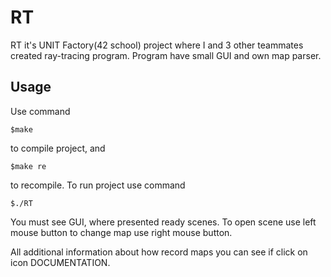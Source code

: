 # RT
RT it's UNIT Factory(42 school) project where I and 3 other teammates created ray-tracing program.
Program have small GUI and own map parser.

## Usage

Use command
```
$make
```
to compile project, and 

```
$make re
```
to recompile.
To run project use command

```
$./RT
```
You must see GUI, where presented ready scenes. To open scene use left mouse button to change map use right mouse button.

All additional information about how record maps you can see if click on icon DOCUMENTATION.
